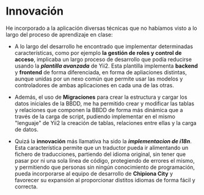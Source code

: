 # Innovación

He incorporado a la aplicación diversas técnicas que no habíamos visto a lo largo del proceso de aprendizaje en clase:

* A lo largo del desarrollo he encontrado que implementar determinadas características, como por ejemplo **la gestión de roles y control de acceso**, implicaba un largo proceso de desarrollo que podía reducirse usando la ***plantilla avanzada*** de Yii2. Esta plantilla implementa **backend** y **frontend** de forma diferenciada, en forma de apliaciones distintas, aunque unidas por un nexo común que permite usar las modelos y controladores de ambas aplicaciones en cada una de las otras.

* Además, el uso de **Migraciones** para crear la estructura y cargar los datos iniciales de la BBDD, me ha permitido crear y modificar las tablas y relaciones que componen la BBDD de forma más dinámica que a través de la carga de script, pudiendo implementar en el mismo "lenguaje" de Yii2 la creación de tablas, relaciones entre ellas y la carga de datos.

* Quizá la **innovación** más llamativa ha sido la ***implementacion de i18n***. Esta característica permite que un traductor pueda ir alimentando un fichero de traducciones, partiendo del idioma original, sin tener que pasar por ni una sola línea de código, protegiendo de errores el mismo, y permitiendo que personas sin ningún conocimiento de programación, pueda incorporarse al equipo de desarrollo de **Chipiona City** y favorecer su expansión al proporcionar distitos idiomas de forma fácil y correcta.

